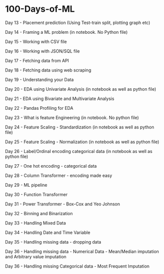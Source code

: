 # 100-Days-of-ML

Day 13 - Placement prediction (Using Test-train split, plotting graph etc) 

Day 14 - Framing a ML problem (in notebook. No Python file)

Day 15 - Working with CSV file

Day 16 - Working with JSON/SQL file

Day 17 - Fetching data from API

Day 18 - Fetching data using web scraping

Day 19 - Understanding your Data

Day 20 - EDA using Univariate Analysis (in notebook as well as python file)

Day 21 - EDA using Bivariate and Multivariate Analysis

Day 22 - Pandas Profiling for EDA 

Day 23 - What is feature Engineering (in notebook. No python file)

Day 24 - Feature Scaling - Standardization (in notebook as well as python file)

Day 25 - Feature Scaling - Normalization (in notebook as well as python file)

Day 26 - Label/Ordinal encoding categorical data (in notebook as well as python file)

Day 27 - One hot encoding - categorical data

Day 28 - Column Transformer - encoding made easy

Day 29 - ML pipeline

Day 30 - Function Transformer

Day 31 - Power Transformer - Box-Cox and Yeo Johnson

Day 32 - Binning and Binarization

Day 33 - Handling Mixed Data

Day 34 - Handling Date and Time Variable

Day 35 - Handling missing data - dropping data

Day 36 - Handling missing data - Numerical Data - Mean/Median imputation and Arbitrary value imputation

Day 36 - Handling missing Categorical data - Most Frequent Imputation
